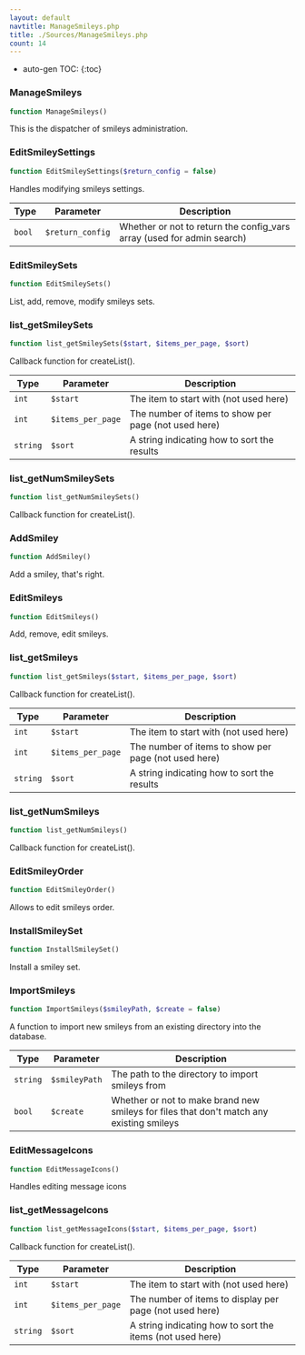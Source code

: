 ```yaml
---
layout: default
navtitle: ManageSmileys.php
title: ./Sources/ManageSmileys.php
count: 14
---
```

* auto-gen TOC:
{:toc}
### ManageSmileys

```php
function ManageSmileys()
```
This is the dispatcher of smileys administration.



### EditSmileySettings

```php
function EditSmileySettings($return_config = false)
```
Handles modifying smileys settings.



Type|Parameter|Description
---|---|---
`bool`|`$return_config`|Whether or not to return the config_vars array (used for admin search)

### EditSmileySets

```php
function EditSmileySets()
```
List, add, remove, modify smileys sets.



### list_getSmileySets

```php
function list_getSmileySets($start, $items_per_page, $sort)
```
Callback function for createList().



Type|Parameter|Description
---|---|---
`int`|`$start`|The item to start with (not used here)
`int`|`$items_per_page`|The number of items to show per page (not used here)
`string`|`$sort`|A string indicating how to sort the results

### list_getNumSmileySets

```php
function list_getNumSmileySets()
```
Callback function for createList().



### AddSmiley

```php
function AddSmiley()
```
Add a smiley, that's right.



### EditSmileys

```php
function EditSmileys()
```
Add, remove, edit smileys.



### list_getSmileys

```php
function list_getSmileys($start, $items_per_page, $sort)
```
Callback function for createList().



Type|Parameter|Description
---|---|---
`int`|`$start`|The item to start with (not used here)
`int`|`$items_per_page`|The number of items to show per page (not used here)
`string`|`$sort`|A string indicating how to sort the results

### list_getNumSmileys

```php
function list_getNumSmileys()
```
Callback function for createList().



### EditSmileyOrder

```php
function EditSmileyOrder()
```
Allows to edit smileys order.



### InstallSmileySet

```php
function InstallSmileySet()
```
Install a smiley set.



### ImportSmileys

```php
function ImportSmileys($smileyPath, $create = false)
```
A function to import new smileys from an existing directory into the database.



Type|Parameter|Description
---|---|---
`string`|`$smileyPath`|The path to the directory to import smileys from
`bool`|`$create`|Whether or not to make brand new smileys for files that don't match any existing smileys

### EditMessageIcons

```php
function EditMessageIcons()
```
Handles editing message icons



### list_getMessageIcons

```php
function list_getMessageIcons($start, $items_per_page, $sort)
```
Callback function for createList().



Type|Parameter|Description
---|---|---
`int`|`$start`|The item to start with (not used here)
`int`|`$items_per_page`|The number of items to display per page (not used here)
`string`|`$sort`|A string indicating how to sort the items (not used here)

